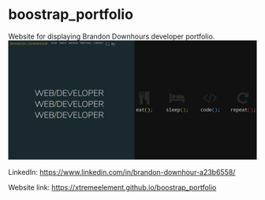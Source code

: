 # boostrap_portfolio

Website for displaying Brandon Downhours developer portfolio.
![bootstrapport](https://github.com/xtremeelement/images/blob/master/bootstrapport.PNG?raw=true)


LinkedIn: https://www.linkedin.com/in/brandon-downhour-a23b6558/

Website link: https://xtremeelement.github.io/boostrap_portfolio
